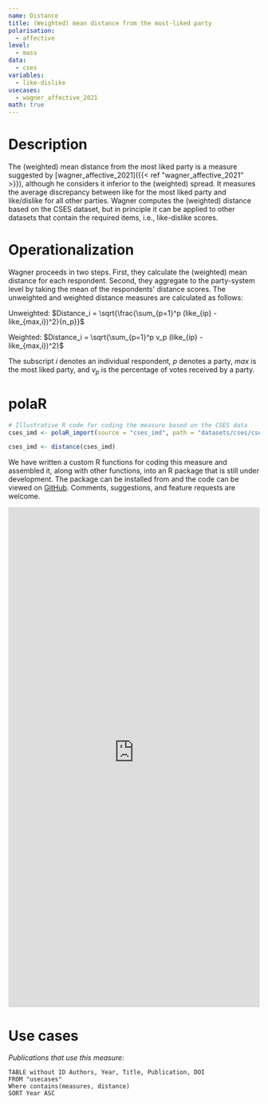 ```yaml
---
name: Distance
title: (Weighted) mean distance from the most-liked party
polarisation:
  - affective
level:
  - mass
data:
  - cses
variables:
  - like-dislike
usecases:
  - wagner_affective_2021
math: true
---
```

# Description
The (weighted) mean distance from the most liked party is a measure suggested by [wagner_affective_2021]({{< ref "wagner_affective_2021" >}}), although he considers it inferior to the (weighted) spread. It measures the average discrepancy between like for the most liked party and like/dislike for all other parties. Wagner computes the (weighted) distance based on the CSES dataset, but in principle it can be applied to other datasets that contain the required items, i.e., like-dislike scores.
​
# Operationalization
Wagner proceeds in two steps. First, they calculate the (weighted) mean distance for each respondent. Second, they aggregate to the party-system level by taking the mean of the respondents' distance scores. The unweighted and weighted distance measures are calculated as follows:

Unweighted: $Distance_i = \sqrt{\frac{\sum_{p=1}^p (like_{ip} - like_{max,i})^2}{n_p}}$

Weighted: $Distance_i = \sqrt{\sum_{p=1}^p v_p (like_{ip} - like_{max,i})^2}$

The subscript $i$ denotes an individual respondent, $p$ denotes a party, $max$ is the most liked party, and $v_p$ is the percentage of votes received by a party.
​
# polaR
```r
# Illustrative R code for coding the measure based on the CSES data
cses_imd <- polaR_import(source = "cses_imd", path = "datasets/cses/cses_imd.dta")

cses_imd <- distance(cses_imd)
```
We have written a custom R functions for coding this measure and assembled it, along with other functions, into an R package that is still under development. The package can be installed from and the code can be viewed on [GitHub](https://github.com/felixgruenewald/polref). Comments, suggestions, and feature requests are welcome.
​
<iframe src="https://felixgruenewald.shinyapps.io/polarapp/?dataset=cses&measure=distance,distance_wgt"
    frameborder="0"
    scrolling="yes" 
    style="overflow:hidden;width:100%" 
    height="1000" 
    width="100%"></iframe>

# Use cases
*Publications that use this measure*:
```dataview
TABLE without ID Authors, Year, Title, Publication, DOI
FROM "usecases"
Where contains(measures, distance)
SORT Year ASC
```

